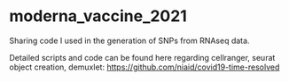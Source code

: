 # moderna_vaccine_2021


Sharing code I used in the generation of SNPs from RNAseq data.


Detailed scripts and code can be found here regarding cellranger, seurat object creation, demuxlet:
https://github.com/niaid/covid19-time-resolved


